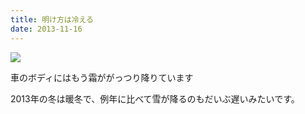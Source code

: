```yaml
---
title: 明け方は冷える
date: 2013-11-16
---
```


![](https://photos.xar.sh/21093481591_2bd4bca758_b.jpg)

車のボディにはもう霜ががっつり降りています

2013年の冬は暖冬で、例年に比べて雪が降るのもだいぶ遅いみたいです。
